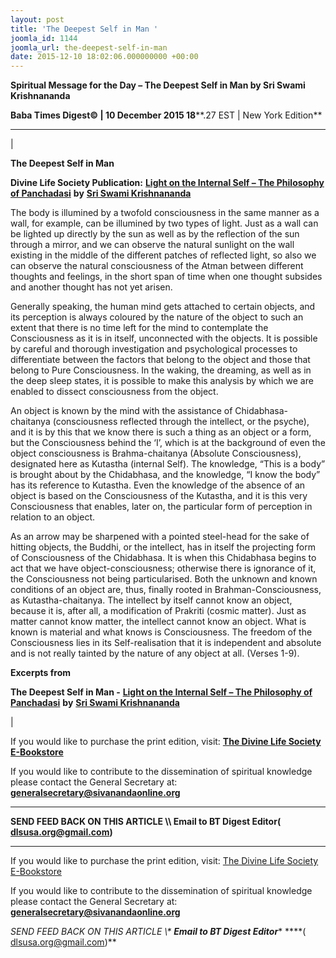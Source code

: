 ```yaml
---
layout: post
title: 'The Deepest Self in Man '
joomla_id: 1144
joomla_url: the-deepest-self-in-man
date: 2015-12-10 18:02:06.000000000 +00:00
---
```

  

















































**Spiritual Message for the Day – The Deepest Self in Man by Sri Swami Krishnananda**

 **Baba Times Digest© | 10 December 2015 18****.27 EST | New York Edition**

* * *

| 

**The Deepest Self in Man**

**Divine Life Society Publication:** [**Light on the Internal Self – The Philosophy of Panchadasi**](http://www.swami-krishnananda.org/panch/panch_08.html) **by** [**Sri Swami Krishnananda**](http://www.dlshq.org/saints/krishnananda.htm)

The body is illumined by a twofold consciousness in the same manner as a wall, for example, can be illumined by two types of light. Just as a wall can be lighted up directly by the sun as well as by the reflection of the sun through a mirror, and we can observe the natural sunlight on the wall existing in the middle of the different patches of reflected light, so also we can observe the natural consciousness of the Atman between different thoughts and feelings, in the short span of time when one thought subsides and another thought has not yet arisen.

Generally speaking, the human mind gets attached to certain objects, and its perception is always coloured by the nature of the object to such an extent that there is no time left for the mind to contemplate the Consciousness as it is in itself, unconnected with the objects. It is possible by careful and thorough investigation and psychological processes to differentiate between the factors that belong to the object and those that belong to Pure Consciousness. In the waking, the dreaming, as well as in the deep sleep states, it is possible to make this analysis by which we are enabled to dissect consciousness from the object.

An object is known by the mind with the assistance of Chidabhasa-chaitanya (consciousness reflected through the intellect, or the psyche), and it is by this that we know there is such a thing as an object or a form, but the Consciousness behind the ‘I’, which is at the background of even the object consciousness is Brahma-chaitanya (Absolute Consciousness), designated here as Kutastha (internal Self). The knowledge, “This is a body” is brought about by the Chidabhasa, and the knowledge, “I know the body” has its reference to Kutastha. Even the knowledge of the absence of an object is based on the Consciousness of the Kutastha, and it is this very Consciousness that enables, later on, the particular form of perception in relation to an object.

As an arrow may be sharpened with a pointed steel-head for the sake of hitting objects, the Buddhi, or the intellect, has in itself the projecting form of Consciousness of the Chidabhasa. It is when this Chidabhasa begins to act that we have object-consciousness; otherwise there is ignorance of it, the Consciousness not being particularised. Both the unknown and known conditions of an object are, thus, finally rooted in Brahman-Consciousness, as Kutastha-chaitanya. The intellect by itself cannot know an object, because it is, after all, a modification of Prakriti (cosmic matter). Just as matter cannot know matter, the intellect cannot know an object. What is known is material and what knows is Consciousness. The freedom of the Consciousness lies in its Self-realisation that it is independent and absolute and is not really tainted by the nature of any object at all. (Verses 1-9).

**Excerpts from**



**The Deepest Self in Man -** [**Light on the Internal Self – The Philosophy of Panchadasi**](http://www.swami-krishnananda.org/panch/panch_08.html) **by** [**Sri Swami Krishnananda**](http://www.dlshq.org/saints/krishnananda.htm)

 |



If you would like to purchase the print edition, visit: **[The Divine Life Society E-Bookstore](http://www.dlshq.org/download/download.htm)**

If you would like to contribute to the dissemination of spiritual knowledge please contact the General Secretary at: [](mailto:%20%3Cscript%20type=%27text/javascript%27%3E%20%3C%21--%20var%20prefix%20=%20%27ma%27%20+%20%27il%27%20+%20%27to%27;%20var%20path%20=%20%27hr%27%20+%20%27ef%27%20+%20%27=%27;%20var%20addy57016%20=%20%27generalsecretary%27%20+%20%27@%27;%20addy57016%20=%20addy57016%20+%20%27sivanandaonline%27%20+%20%27.%27%20+%20%27org%27;%20document.write%28%27%3Ca%20%27%20+%20path%20+%20%27%5C%27%27%20+%20prefix%20+%20%27:%27%20+%20addy57016%20+%20%27%5C%27%3E%27%29;%20document.write%28addy57016%29;%20document.write%28%27%3C%5C/a%3E%27%29;%20//--%3E%5Cn%20%3C/script%3E%3Cscript%20type=%27text/javascript%27%3E%20%3C%21--%20document.write%28%27%3Cspan%20style=%5C%27display:%20none;%5C%27%3E%27%29;%20//--%3E%20%3C/script%3EThis%20email%20address%20is%20being%20protected%20from%20spambots.%20You%20need%20JavaScript%20enabled%20to%20view%20it.%20%3Cscript%20type=%27text/javascript%27%3E%20%3C%21--%20document.write%28%27%3C/%27%29;%20document.write%28%27span%3E%27%29;%20//--%3E%20%3C/script%3E?subject=Contribution%20to%20Dissemination%20of%20Spiritual%20Knowledge) **generalsecretary@sivanandaonline.org**

****

**SEND FEED BACK ON THIS ARTICLE \\\ Email to BT Digest Editor[](mailto:%20%3Cscript%20type=%27text/javascript%27%3E%20%3C%21--%20var%20prefix%20=%20%27ma%27%20+%20%27il%27%20+%20%27to%27;%20var%20path%20=%20%27hr%27%20+%20%27ef%27%20+%20%27=%27;%20var%20addy72654%20=%20%27dlsusa.org%27%20+%20%27@%27;%20addy72654%20=%20addy72654%20+%20%27gmail%27%20+%20%27.%27%20+%20%27com%27;%20document.write%28%27%3Ca%20%27%20+%20path%20+%20%27%5C%27%27%20+%20prefix%20+%20%27:%27%20+%20addy72654%20+%20%27%5C%27%3E%27%29;%20document.write%28addy72654%29;%20document.write%28%27%3C%5C/a%3E%27%29;%20//--%3E%5Cn%20%3C/script%3E%3Cscript%20type=%27text/javascript%27%3E%20%3C%21--%20document.write%28%27%3Cspan%20style=%5C%27display:%20none;%5C%27%3E%27%29;%20//--%3E%20%3C/script%3EThis%20email%20address%20is%20being%20protected%20from%20spambots.%20You%20need%20JavaScript%20enabled%20to%20view%20it.%20%3Cscript%20type=%27text/javascript%27%3E%20%3C%21--%20document.write%28%27%3C/%27%29;%20document.write%28%27span%3E%27%29;%20//--%3E%20%3C/script%3E?subject=DLS%20Posts)( [dlsusa.org@gmail.com](mailto:dlsusa.org@gmail.com))**



* * *



  

If you would like to purchase the print edition, visit: [The Divine Life Society E-Bookstore](http://www.dlshq.org/download/download.htm)

If you would like to contribute to the dissemination of spiritual knowledge please contact the General Secretary at: **[generalsecretary@sivanandaonline.org](mailto:generalsecretary@sivanandaonline.org)**

**SEND FEED BACK ON THIS ARTICLE \\\**  **Email to BT Digest Editor**** [](mailto:%20%3Cscript%20type=%27text/javascript%27%3E%20%3C%21--%20var%20prefix%20=%20%27ma%27%20+%20%27il%27%20+%20%27to%27;%20var%20path%20=%20%27hr%27%20+%20%27ef%27%20+%20%27=%27;%20var%20addy72654%20=%20%27dlsusa.org%27%20+%20%27@%27;%20addy72654%20=%20addy72654%20+%20%27gmail%27%20+%20%27.%27%20+%20%27com%27;%20document.write%28%27%3Ca%20%27%20+%20path%20+%20%27%5C%27%27%20+%20prefix%20+%20%27:%27%20+%20addy72654%20+%20%27%5C%27%3E%27%29;%20document.write%28addy72654%29;%20document.write%28%27%3C%5C/a%3E%27%29;%20//--%3E%5Cn%20%3C/script%3E%3Cscript%20type=%27text/javascript%27%3E%20%3C%21--%20document.write%28%27%3Cspan%20style=%5C%27display:%20none;%5C%27%3E%27%29;%20//--%3E%20%3C/script%3EThis%20email%20address%20is%20being%20protected%20from%20spambots.%20You%20need%20JavaScript%20enabled%20to%20view%20it.%20%3Cscript%20type=%27text/javascript%27%3E%20%3C%21--%20document.write%28%27%3C/%27%29;%20document.write%28%27span%3E%27%29;%20//--%3E%20%3C/script%3E?subject=DLS%20Posts)****( [dlsusa.org@gmail.com](mailto:dlsusa.org@gmail.com))**  
